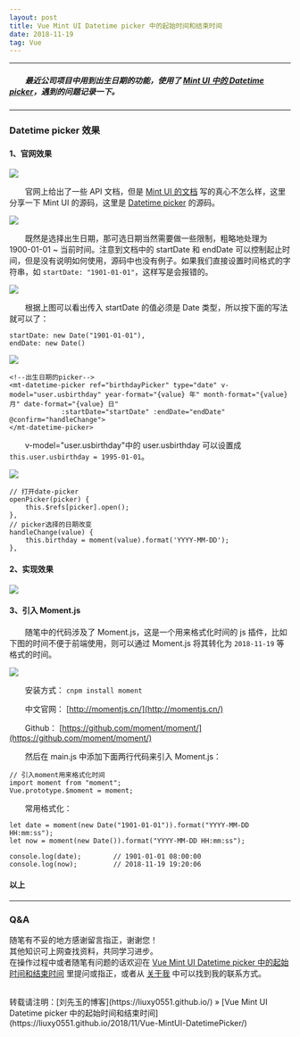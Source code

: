 ```yaml
---
layout: post
title: Vue Mint UI Datetime picker 中的起始时间和结束时间
date: 2018-11-19
tag: Vue
---
```


___
##### 　　最近公司项目中用到出生日期的功能，使用了 [Mint UI 中的 Datetime picker](https://mint-ui.github.io/docs/#/zh-cn2/datetime-picker)，遇到的问题记录一下。

___

### Datetime picker 效果

#### 1、官网效果

![](/images/posts/Vue-MintUI-DatetimePicker/1.gif)

　　官网上给出了一些 API 文档，但是 [Mint UI 的文档](https://mint-ui.github.io/docs/#/zh-cn2/datetime-picker) 写的真心不怎么样，这里分享一下 Mint UI 的源码，这里是 [Datetime picker](https://github.com/ElemeFE/mint-ui/blob/master/example/pages/datetime-picker.vue) 的源码。

![](/images/posts/Vue-MintUI-DatetimePicker/3.png)

　　既然是选择出生日期，那可选日期当然需要做一些限制，粗略地处理为 1900-01-01 ~ 当前时间。注意到文档中的 startDate 和 endDate 可以控制起止时间，但是没有说明如何使用，源码中也没有例子。如果我们直接设置时间格式的字符串，如 `startDate: "1901-01-01"`，这样写是会报错的。

![](/images/posts/Vue-MintUI-DatetimePicker/4.png)

　　根据上图可以看出传入 startDate 的值必须是 Date 类型，所以按下面的写法就可以了：

    startDate: new Date("1901-01-01"),
    endDate: new Date()
    
![](/images/posts/Vue-MintUI-DatetimePicker/5.png)

    <!--出生日期的picker-->
    <mt-datetime-picker ref="birthdayPicker" type="date" v-model="user.usbirthday" year-format="{value} 年" month-format="{value} 月" date-format="{value} 日"
                 :startDate="startDate" :endDate="endDate" @confirm="handleChange">
    </mt-datetime-picker>
    
　　v-model="user.usbirthday"中的 user.usbirthday 可以设置成 `this.user.usbirthday = 1995-01-01`。

![](/images/posts/Vue-MintUI-DatetimePicker/6.png)

    // 打开date-picker
    openPicker(picker) {
        this.$refs[picker].open();
    },
    // picker选择的日期改变
    handleChange(value) {
        this.birthday = moment(value).format('YYYY-MM-DD');
    },
    
#### 2、实现效果
    
![](/images/posts/Vue-MintUI-DatetimePicker/2.gif)

#### 3、引入 Moment.js

　　随笔中的代码涉及了 Moment.js，这是一个用来格式化时间的 js 插件，比如下图的时间不便于前端使用，则可以通过 Moment.js 将其转化为 `2018-11-19` 等格式的时间。

![](/images/posts/Vue-MintUI-DatetimePicker/7.png)

　　安装方式： `cnpm install moment`

　　中文官网： [http://momentjs.cn/](http://momentjs.cn/)

　　Github： [https://github.com/moment/moment/](https://github.com/moment/moment/)

　　然后在 main.js 中添加下面两行代码来引入 Moment.js：

    // 引入moment用来格式化时间
    import moment from "moment";
    Vue.prototype.$moment = moment;
    
　　常用格式化：

    let date = moment(new Date("1901-01-01")).format("YYYY-MM-DD HH:mm:ss");
    let now = moment(new Date()).format("YYYY-MM-DD HH:mm:ss");
    
    console.log(date);        // 1901-01-01 08:00:00
    console.log(now);         // 2018-11-19 19:20:06


#### 以上

___
### Q&A

随笔有不妥的地方感谢留言指正，谢谢您！  
其他知识可上网查找资料，共同学习进步。  
在操作过程中或者随笔有问题的话欢迎在 [Vue Mint UI Datetime picker 中的起始时间和结束时间](https://liuxy0551.github.io/2018/11/Vue-MintUI-DatetimePicker/) 里提问或指正，或者从 [关于我](https://liuxy0551.github.io/about/) 中可以找到我的联系方式。


<br>
转载请注明：[刘先玉的博客](https://liuxy0551.github.io/) » [Vue Mint UI Datetime picker 中的起始时间和结束时间](https://liuxy0551.github.io/2018/11/Vue-MintUI-DatetimePicker/)
